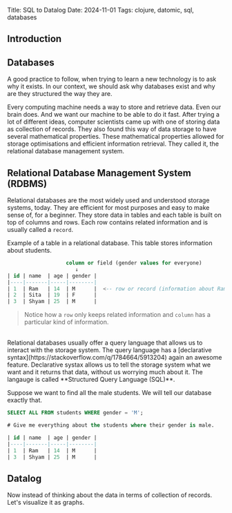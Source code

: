 Title: SQL to Datalog
Date: 2024-11-01
Tags: clojure, datomic, sql, databases

<!-- Goal is to introduce datalog and tuple databases to people who understand RDBMS -->
## Introduction

## Databases
A good practice to follow, when trying to learn a new technology is to ask why it exists. In our context, we should ask why databases exist and why are they structured the way they are.

Every computing machine needs a way to store and retrieve data. Even our brain does. And we want our machine to be able to do it fast. After trying a lot of different ideas, computer scientists came up with one of storing data as collection of records. They also found this way of data storage to have several mathematical properties. These mathematical properties allowed for storage optimisations and efficient information retrieval. They called it, the relational database management system.

## Relational Database Management System (RDBMS)
Relational databases are the most widely used and understood storage systems, today. They are efficient for most purposes and easy to make sense of, for a beginner. They store data in tables and each table is built on top of columns and rows. Each row contains related information and is usually called a `record`.

Example of a table in a relational database. This table stores information about students.
```sql
                   column or field (gender values for everyone)
                      ↓
| id | name  | age | gender |
|----|-------|-----|--------|
| 1  | Ram   | 14  | M      |  <-- row or record (information about Ram)
| 2  | Sita  | 19  | F      |
| 3  | Shyam | 25  | M      |
```
> Notice how a `row` only keeps related information and `column` has a particular kind of information.

<br>
Relational databases usually offer a query language that allows us to interact with the storage system. The query language has a [declarative syntax](https://stackoverflow.com/q/1784664/5913204) again an awesome feature. Declarative systax allows us to tell the storage system what we want and it returns that data, without us worrying much about it. The langauge is called **Structured Query Language (SQL)**.

Suppose we want to find all the male students. We will tell our database exactly that.

```sql
SELECT ALL FROM students WHERE gender = 'M';

# Give me everything about the students where their gender is male.

| id | name  | age | gender |
|----|-------|-----|--------|
| 1  | Ram   | 14  | M      |
| 3  | Shyam | 25  | M      |
```

## Datalog
Now instead of thinking about the data in terms of collection of records. Let's visualize it as graphs.
